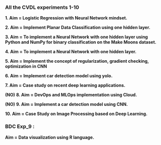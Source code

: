 ### All the CVDL experiments 1-10

**1. Aim = Logistic Regression with Neural Network mindset.**

**2. Aim = Implement Planar Data Classification using one hidden layer.**

**3. Aim = To implement a Neural Network with one hidden layer using Python and NumPy for binary classification on the Make Moons dataset.**

**4. Aim = To implement a Neural Network with one hidden layer.**

**5. Aim = Implement the concept of regularization, gradient checking, optimization in CNN**

**6. Aim = Implement car detection model using yolo.**

**7. Aim = Case study on recent deep learning applications.**

**(NO)** **8. Aim = DevOps and MLOps implementation using Cloud.**

**(NO)** **9. Aim = Implement a car detection model using CNN.**

**10. Aim = Case Study on Image Processing based on Deep Learning.**

### BDC Exp_9 :

**Aim = Data visualization using R language.**

